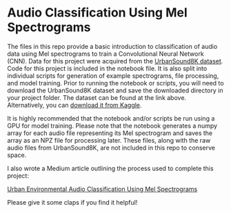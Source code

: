 # Audio Classification Using Mel Spectrograms

The files in this repo provide a basic introduction to classification of audio data using Mel spectrograms to train a Convolutional Neural Network (CNN). Data for this project were acquired from the [UrbanSound8K dataset](https://urbansounddataset.weebly.com/urbansound8k.html). Code for this project is included in the notebook file. It is also split into individual scripts for generation of example spectrograms, file processing, and model training. Prior to running the notebook or scripts, you will need to download the UrbanSound8K dataset and save the downloaded directory in your project folder. The dataset can be found at the link above. Alternatively, you can [download it from Kaggle](https://www.kaggle.com/chrisfilo/urbansound8k).  

It is highly recommended that the notebook and/or scripts be run using a GPU for model training. Please note that the notebook generates a numpy array for each audio file representing its Mel spectrogram and saves the array as an NPZ file for processing later. These files, along with the raw audio files from UrbanSound8K, are not included in this repo to conserve space.

I also wrote a Medium article outlining the process used to complete this project:


[Urban Environmental Audio Classification Using Mel Spectrograms](https://medium.com/@scottmduda/urban-environmental-audio-classification-using-mel-spectrograms-706ee6f8dcc1)


Please give it some claps if you find it helpful!
